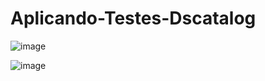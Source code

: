 # Aplicando-Testes-Dscatalog

![image](https://github.com/JonasRF/Aplicando-Testes-Dscatalog/assets/77034798/62467183-b00d-4976-956b-ca7a8fb3f0e6)

![image](https://github.com/JonasRF/Aplicando-Testes-Dscatalog/assets/77034798/d91db77a-d577-4798-987d-34defe4dc591)

